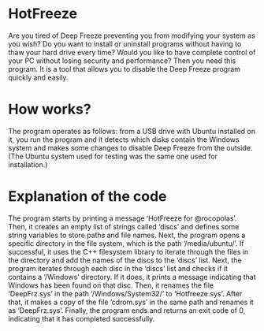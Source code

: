 # HotFreeze
Are you tired of Deep Freeze preventing you from modifying your system as you wish? Do you want to install or uninstall programs without having to thaw your hard drive every time? Would you like to have complete control of your PC without losing security and performance? Then you need this program. It is a tool that allows you to disable the Deep Freeze program quickly and easily.

# How works?
The program operates as follows: from a USB drive with Ubuntu installed on it, you run the program and it detects which disks contain the Windows system and makes some changes to disable Deep Freeze from the outside. (The Ubuntu system used for testing was the same one used for installation.)

# Explanation of the code
The program starts by printing a message ‘HotFreeze for @rocopolas’. Then, it creates an empty list of strings called ‘discs’ and defines some string variables to store paths and file names.
Next, the program opens a specific directory in the file system, which is the path ‘/media/ubuntu/’. If successful, it uses the C++ filesystem library to iterate through the files in the directory and add the names of the discs to the ‘discs’ list.
Next, the program iterates through each disc in the ‘discs’ list and checks if it contains a ‘/Windows’ directory. If it does, it prints a message indicating that Windows has been found on that disc. Then, it renames the file ‘DeepFrz.sys’ in the path ‘/Windows/System32/’ to ‘Hotfreeze.sys’. After that, it makes a copy of the file ‘cdrom.sys’ in the same path and renames it as ‘DeepFrz.sys’.
Finally, the program ends and returns an exit code of 0, indicating that it has completed successfully.
